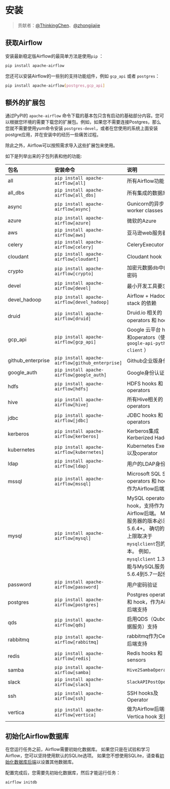 # 安装

> 贡献者：[@ThinkingChen](https://github.com/cdmikechen)、[@zhongjiajie](https://github.com/zhongjiajie)

## 获取Airflow

安装最新稳定版Airflow的最简单方法是使用`pip` ：

```bash
pip install apache-airflow
```

您还可以安装Airflow的一些别的支持功能组件，例如 `gcp_api` 或者 `postgres`：

```bash
pip install apache-airflow[postgres,gcp_api]
```

## 额外的扩展包

通过PyPI的 `apache-airflow` 命令下载的基本包只含有启动的基础部分内容。您可以根据您环境的需要下载您的扩展包。例如，如果您不需要连接Postgres，那么您就不需要使用yum命令安装 `postgres-devel`，或者在您使用的系统上面安装postgre应用，并在安装中的经历一些痛苦过程。

除此之外，Airflow可以按照需求导入这些扩展包来使用。

如下是列举出来的子包列表和他的功能:

| 包名 | 安装命令 | 说明 |
| :------| :------ | :------ |
| all | `pip install apache-airflow[all]` | 所有Airflow功能 |
| all_dbs | `pip install apache-airflow[all_dbs]` | 所有集成的数据库 |
| async | `pip install apache-airflow[async]` | Gunicorn的异步worker classes |
| azure | `pip install apache-airflow[azure]` | 微软的Azure |
| aws | `pip install apache-airflow[aws]` | 亚马逊web服务器 |
| celery | `pip install apache-airflow[celery]` | CeleryExecutor |
| cloudant | `pip install apache-airflow[cloudant]` | Cloudant hook  |
| crypto | `pip install apache-airflow[crypto]` | 加密元数据db中的连接密码 |
| devel | `pip install apache-airflow[devel]` | 最小开发工具要求 |
| devel_hadoop | `pip install apache-airflow[devel_hadoop]` | Airflow + Hadoop stack 的依赖 |
| druid | `pip install apache-airflow[druid]` | Druid.io 相关的 operators 和 hooks |
| gcp_api | `pip install apache-airflow[gcp_api]` | Google 云平台 hooks 和operators（使用`google-api-python-client` ） |
| github_enterprise | `pip install apache-airflow[github_enterprise]` | Github企业版身份认证 |
| google_auth | `pip install apache-airflow[google_auth]` | Google身份认证 |
| hdfs | `pip install apache-airflow[hdfs]` | HDFS hooks 和 operators |
| hive | `pip install apache-airflow[hive]` | 所有Hive相关的 operators |
| jdbc | `pip install apache-airflow[jdbc]` | JDBC hooks 和 operators |
| kerberos | `pip install apache-airflow[kerberos]` | Kerberos集成Kerberized Hadoop |
| kubernetes | `pip install apache-airflow[kubernetes]` | Kubernetes Executor以及operator |
| ldap | `pip install apache-airflow[ldap]` | 用户的LDAP身份验证 |
| mssql | `pip install apache-airflow[mssql]` | Microsoft SQL Server operators 和 hook，作为Airflow后端支持 |
| mysql | `pip install apache-airflow[mysql]` | MySQL operators 和 hook，支持作为Airflow后端。 MySQL服务器的版本必须是5.6.4+。 确切的版本上限取决于`mysqlclient`包的版本。 例如， `mysqlclient` 1.3.12只能与MySQL服务器5.6.4到5.7一起使用。 |
| password | `pip install apache-airflow[password]` | 用户密码验证 |
| postgres | `pip install apache-airflow[postgres]` | Postgres operators 和 hook，作为Airflow后端支持 |
| qds | `pip install apache-airflow[qds]` | 启用QDS（Qubole数据服务）支持 |
| rabbitmq | `pip install apache-airflow[rabbitmq]` | rabbitmq作为Celery后端支持 |
| redis | `pip install apache-airflow[redis]` | Redis hooks 和 sensors |
| samba | `pip install apache-airflow[samba]` | `Hive2SambaOperator` |
| slack | `pip install apache-airflow[slack]` | `SlackAPIPostOperator` |
| ssh | `pip install apache-airflow[ssh]` | SSH hooks及Operator |
| vertica | `pip install apache-airflow[vertica]` | 做为Airflow后端的 Vertica hook 支持 |

## 初始化Airflow数据库

在您运行任务之前，Airflow需要初始化数据库。 如果您只是在试验和学习Airflow，您可以坚持使用默认的SQLite选项。 如果您不想使用SQLite，请查看[初始化数据库后端](8.md)以设置其他数据库。

配置完成后，您需要先初始化数据库，然后才能运行任务：

```bash
airflow initdb
```
